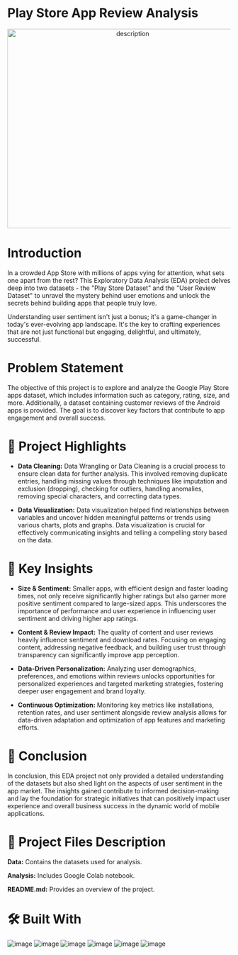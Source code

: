 # Play Store App Review Analysis

<p align="center">
  <img src="https://github.com/user-attachments/assets/b5e98ee3-818f-4e86-ab2f-1850d8be3402" alt="description" width="550" height="450"/>
<p/>
  
# Introduction

In a crowded App Store with millions of apps vying for attention, what sets one apart from the rest? This Exploratory Data Analysis (EDA) project delves deep into two datasets - the "Play Store Dataset" and the "User Review Dataset" to unravel the mystery behind user emotions and unlock the secrets behind building apps that people truly love.

Understanding user sentiment isn't just a bonus; it's a game-changer in today's ever-evolving app landscape. It's the key to crafting experiences that are not just functional but engaging, delightful, and ultimately, successful.

# Problem Statement

The objective of this project is to explore and analyze the Google Play Store apps dataset, which includes information such as category, rating, size, and more. Additionally, a dataset containing customer reviews of the Android apps is provided. The goal is to discover key factors that contribute to app engagement and overall success.

# 📝 Project Highlights

- **Data Cleaning:** Data Wrangling or Data Cleaning is a crucial process to ensure clean data for further analysis. This involved removing duplicate entries, handling missing values through techniques like imputation and exclusion (dropping), checking for outliers, handling anomalies, removing special characters, and correcting data types.

- **Data Visualization:** Data visualization helped find relationships between variables and uncover hidden meaningful patterns or trends using various charts, plots and graphs. Data visualization is crucial for effectively communicating insights and telling a compelling story based on the data.

# 🔑 Key Insights

- **Size & Sentiment:** Smaller apps, with efficient design and faster loading times, not only receive significantly higher ratings but also garner more positive sentiment compared to large-sized apps. This underscores the importance of performance and user experience in influencing user sentiment and driving higher app ratings.

- **Content & Review Impact:** The quality of content and user reviews heavily influence sentiment and download rates. Focusing on engaging content, addressing negative feedback, and building user trust through transparency can significantly improve app perception.

- **Data-Driven Personalization:** Analyzing user demographics, preferences, and emotions within reviews unlocks opportunities for personalized experiences and targeted marketing strategies, fostering deeper user engagement and brand loyalty.

- **Continuous Optimization:** Monitoring key metrics like installations, retention rates, and user sentiment alongside review analysis allows for data-driven adaptation and optimization of app features and marketing efforts.

# 📜 Conclusion

In conclusion, this EDA project not only provided a detailed understanding of the datasets but also shed light on the aspects of user sentiment in the app market. The insights gained contribute to informed decision-making and lay the foundation for strategic initiatives that can positively impact user experience and overall business success in the dynamic world of mobile applications.

# 💾 Project Files Description

**Data:** Contains the datasets used for analysis.

**Analysis:** Includes Google Colab notebook.

**README.md:** Provides an overview of the project.

# 🛠️ Built With

![image](https://github.com/ShubhPathania/Play-Store-App-Review-Analysis/assets/149718190/00086e6d-c298-4fcb-96d2-a738f98c047d)
![image](https://github.com/ShubhPathania/Play-Store-App-Review-Analysis/assets/149718190/2a7b02c2-500f-4696-96b4-af3022843f38)
![image](https://github.com/ShubhPathania/Play-Store-App-Review-Analysis/assets/149718190/766e33c2-7511-416e-8b20-0d18677fc9b6)
![image](https://github.com/ShubhPathania/Play-Store-App-Review-Analysis/assets/149718190/ff56375a-4a10-46d3-b0ce-31ef4d7461ad)
![image](https://github.com/ShubhPathania/Play-Store-App-Review-Analysis/assets/149718190/171c166b-b848-4faf-9d9f-08789ed04fd8)
![image](https://github.com/ShubhPathania/Play-Store-App-Review-Analysis/assets/149718190/429bd89b-8bcb-44ae-b0ef-f630a421a13e)






